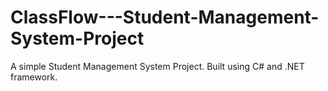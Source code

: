 # ClassFlow---Student-Management-System-Project
A simple Student Management System Project. Built using C# and .NET framework.
